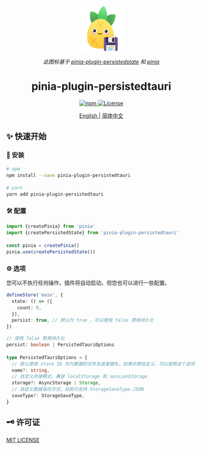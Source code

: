 <p align="center">
    <img src="./docs/images/logo.png" width="120" height="120" alt="logo">
</p>

<p align="center">
    <i>此图标基于
    <a href="https://prazdevs.github.io/pinia-plugin-persistedstate/">pinia-plugin-persistedstate</a>
    和 
    <a href="https://pinia.vuejs.org/">pinia</a></i>
</p>

<h1 align="center">pinia-plugin-persistedtauri</h1>

<p align="center">
  <a href="https://www.npmjs.com/package/pinia-plugin-persistedtauri">
    <img alt="npm" src="https://img.shields.io/npm/v/pinia-plugin-persistedstate?color=%23c12127&label=version&logo=npm" />
  </a>
  <a href="https://github.com/xiaochen0517/pinia-plugin-persistedtauri/blob/master/LICENSE">
    <img alt="License" src="https://img.shields.io/github/license/prazdevs/pinia-plugin-persistedstate?color=%233da639&logo=open%20source%20initiative" />
  </a>
</p>

<p align="center">
  <a href="./README.md" alt="pinia-plugin-persistedtauri english docs" >
    English
  </a>
  |
  <a href="./README-zh.md" alt="pinia-plugin-persistedtauri chinese docs" >
    简体中文
  </a>
</p>

## ✨ 快速开始

### 🚚 安装

```bash
# npm
npm install --save pinia-plugin-persistedtauri

# yarn
yarn add pinia-plugin-persistedtauri
```

### 🛠 配置

```ts
import {createPinia} from 'pinia'
import {createPersistedState} from 'pinia-plugin-persistedtauri'

const pinia = createPinia()
pinia.use(createPersistedState())
```

### ⚙️ 选项

您可以不执行任何操作，插件将自动启动，但您也可以进行一些配置。

```ts
defineStore('main', {
  state: () => ({
    count: 0,
  }),
  persist: true, // 默认为 true ，可以使用 false 禁用持久化
})
```

```ts
// 使用 false 禁用持久化
persist: boolean | PersistedTauriOptions

type PersistedTauriOptions = {
  // 默认使用 store ID 作为数据的文件名或者键名，如果你想自定义，可以使用这个选项
  name?: string,
  // 自定义存储模式，兼容 localStorage 和 sessionStorage
  storage?: AsyncStorage | Storage,
  // 自定义数据保存方式，目前只支持 StorageSaveType.JSON
  saveType?: StorageSaveType,
}
```

## 🗝️ 许可证

[MIT LICENSE](./LICENSE)

